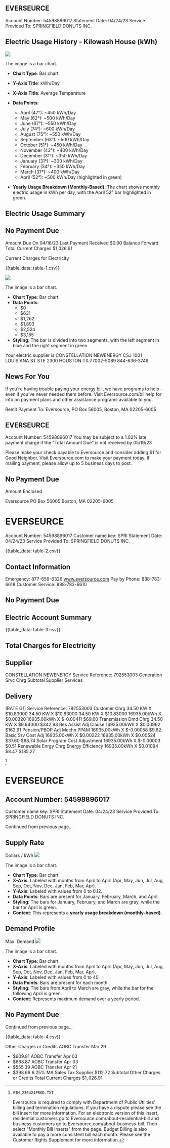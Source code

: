 ## EVERSEURCE

Account Number: 54598896017
Statement Date: 04/24/23
Service Provided To:
SPRINGFIELD DONUTS INC.

## Electric Usage History - Kilowash House (kWh)

![](images/img-0.jpeg)

The image is a bar chart.

- **Chart Type**: Bar chart
- **Y-Axis Title**: kWh/Day
- **X-Axis Title**: Average Temperature
- **Data Points**:
  - April (47°): ~450 kWh/Day
  - May (62°): ~500 kWh/Day
  - June (67°): ~550 kWh/Day
  - July (74°): ~600 kWh/Day
  - August (75°): ~550 kWh/Day
  - September (63°): ~500 kWh/Day
  - October (51°): ~450 kWh/Day
  - November (43°): ~400 kWh/Day
  - December (31°): ~350 kWh/Day
  - January (31°): ~300 kWh/Day
  - February (34°): ~350 kWh/Day
  - March (37°): ~400 kWh/Day
  - April (52°): ~500 kWh/Day (highlighted in green)

- **Yearly Usage Breakdown (Monthly-Based)**: The chart shows monthly electric usage in kWh per day, with the April 52° bar highlighted in green.

## Electric Usage Summary


## No Payment Due

Amount Due On 04/16/23
Last Payment Received
\$0.00
Balance Forward
Total Current Charges
\$1,026.91

Current Charges for Electricity

{{table_data: table-1.csv}}

![](images/img-1.jpeg)

The image is a bar chart.

- **Chart Type**: Bar chart
- **Data Points**:
  - $0
  - $631
  - $1,262
  - $1,893
  - $2,524
  - $3,155
- **Styling**: The bar is divided into two segments, with the left segment in blue and the right segment in green.

Your electric supplier is
CONSTELLATION NEWENERGY CSJ
1001 LOUISIANA ST
STE 2300
HOUSTON TX 77002-5089
844-636-3749

## News For You

If you're having trouble paying your energy bill, we have programs to help - even if you've never needed them before. Visit Eversource.com/billhelp for info on payment plans and other assistance programs available to you.

Remit Payment To: Eversource, PO Box 56005, Boston, MA 02205-6005

## EVERSEURCE

Account Number: 54598896017
You may be subject to a $1.02 \%$ late payment charge if the "Total Amount Due" is not received by 05/19/23

Please make your check payable to Eversource and consider adding $\$ 1$ for Good Neighbor.
Visit Eversource.com to make your payment today. If mailing payment, please allow up to 5 business days to post.

## No Payment Due

Amount Enclosed

Eversource
PO Box 56005
Boston, MA 02205-6005

# EVERSEURCE 

Account Number: 54598896017
Customer name key: SPRI
Statement Date: 04/24/23
Service Provided To:
SPRINGFIELD DONUTS INC.

{{table_data: table-2.csv}}

## Contact Information

Emergency: 877-659-6326
www.eversource.com
Pay by Phone: 888-783-6618
Customer Service: 888-783-6610

## No Payment Due

## Electric Account Summary

{{table_data: table-3.csv}}

## Total Charges for Electricity

## Supplier

CONSTELLATION NEWENERGY
Service Reference: 792553003
Generation Srvc Chrg
Subtotal Supplier Services

## Delivery

(RATE G1)
Service Reference: 792553003
Customer Chrg
34.50 KW X \$10.83000
34.50 KW X \$10.83000
34.50 KW X \$10.83000
16935.00kWh X \$0.00320
16935.00kWh X \$-0.00411
\$69.60
Transmission Dmd Chrg
34.50 KW X \$9.94000
\$342.93
Res Assist Adj Clause
16935.00kWh X \$0.00962
\$162.91
Pension/PBOP Adj Mechn PPAM
16935.00kWh X \$-0.00058
\$9.82
Basic Srv Cost Adj
16935.00kWh X \$0.00222
16935.00kWh X \$0.00524
\$37.60
\$88.74
Solar Program Cost Adjustment
16935.00kWh X \$-0.00003
\$0.51
Renewable Enrgy Chrg
Energy Efficiency
16935.00kWh X \$0.01094
\$8.47
\$185.27

[^0]
[^0]:    VIM_230424PROD.TXT

    Eversource is required to comply with Department of Public Utilities' billing and termination regulations. If you have a dispute please see the bill insert for more information.
    For an electronic version of this insert, residential customers go to Eversource.com/about-residential-bill and business customers go to Eversource.com/about-business-bill. Then select "Monthly Bill Inserts" from the page. Budget Billing is also available to pay a more consistent bill each month. Please see the Customer Rights Supplement for more information.

# EVERSEURCE 

## Account Number: 54598896017

Customer name key: SPRI
Statement Date: 04/24/23
Service Provided To:
SPRINGFIELD DONUTS INC.

Continued from previous page...

## Supply Rate

Dollars / kWh
![](images/img-2.jpeg)

The image is a bar chart.

- **Chart Type**: Bar chart
- **X-Axis**: Labeled with months from April to April (Apr, May, Jun, Jul, Aug, Sep, Oct, Nov, Dec, Jan, Feb, Mar, Apr).
- **Y-Axis**: Labeled with values from 0 to 0.12.
- **Data Points**: Bars are present for January, February, March, and April.
- **Styling**: The bars for January, February, and March are gray, while the bar for April is green.
- **Context**: This represents a **yearly usage breakdown (monthly-based)**.

## Demand Profile

Max. Demand
![](images/img-3.jpeg)

The image is a bar chart.

- **Chart Type**: Bar chart
- **X-Axis**: Labeled with months from April to April (Apr, May, Jun, Jul, Aug, Sep, Oct, Nov, Dec, Jan, Feb, Mar, Apr).
- **Y-Axis**: Labeled with values from 0 to 40.
- **Data Points**: Bars are present for each month.
- **Styling**: The bars from April to March are gray, while the bar for the following April is green.
- **Context**: Represents maximum demand over a yearly period.

## No Payment Due

Continued from previous page...

{{table_data: table-4.csv}}

Other Charges or Credits
AOBC Transfer Mar 29
- $\$ 609.81$
AOBC Transfer Apr 03
- $\$ 668.87$
AOBC Transfer Apr 03
- $\$ 555.39$
AOBC Transfer Apr 21
- $\$ 398.69$
6.25\% MA Sales Tax Supplier
$\$ 112.72$
Subtotal Other Charges or Credits
Total Current Charges
$\$ 1,026.91$
